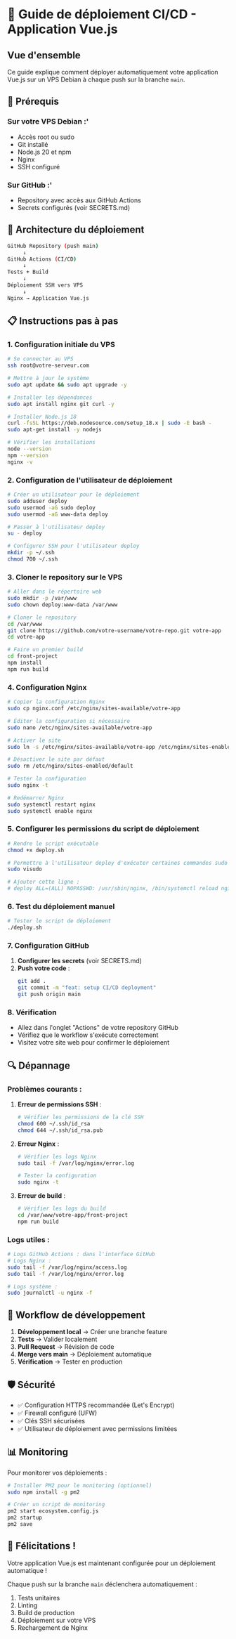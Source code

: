# 🚀 Guide de déploiement CI/CD - Application Vue.js

## Vue d'ensemble

Ce guide explique comment déployer automatiquement votre application Vue.js sur un VPS Debian à chaque push sur la branche `main`.

## 🔧 Prérequis

### Sur votre VPS Debian :'

- Accès root ou sudo
- Git installé
- Node.js 20 et npm
- Nginx
- SSH configuré

### Sur GitHub :'

- Repository avec accès aux GitHub Actions
- Secrets configurés (voir SECRETS.md)

## 🎯 Architecture du déploiement

``` bash
GitHub Repository (push main)
     ↓
GitHub Actions (CI/CD)
     ↓
Tests + Build
     ↓
Déploiement SSH vers VPS
     ↓
Nginx → Application Vue.js
```

## 📋 Instructions pas à pas

### 1. Configuration initiale du VPS

```bash
# Se connecter au VPS
ssh root@votre-serveur.com

# Mettre à jour le système
sudo apt update && sudo apt upgrade -y

# Installer les dépendances
sudo apt install nginx git curl -y

# Installer Node.js 18
curl -fsSL https://deb.nodesource.com/setup_18.x | sudo -E bash -
sudo apt-get install -y nodejs

# Vérifier les installations
node --version
npm --version
nginx -v
```

### 2. Configuration de l'utilisateur de déploiement

```bash
# Créer un utilisateur pour le déploiement
sudo adduser deploy
sudo usermod -aG sudo deploy
sudo usermod -aG www-data deploy

# Passer à l'utilisateur deploy
su - deploy

# Configurer SSH pour l'utilisateur deploy
mkdir -p ~/.ssh
chmod 700 ~/.ssh
```

### 3. Cloner le repository sur le VPS

```bash
# Aller dans le répertoire web
sudo mkdir -p /var/www
sudo chown deploy:www-data /var/www

# Cloner le repository
cd /var/www
git clone https://github.com/votre-username/votre-repo.git votre-app
cd votre-app

# Faire un premier build
cd front-project
npm install
npm run build
```

### 4. Configuration Nginx

```bash
# Copier la configuration Nginx
sudo cp nginx.conf /etc/nginx/sites-available/votre-app

# Éditer la configuration si nécessaire
sudo nano /etc/nginx/sites-available/votre-app

# Activer le site
sudo ln -s /etc/nginx/sites-available/votre-app /etc/nginx/sites-enabled/

# Désactiver le site par défaut
sudo rm /etc/nginx/sites-enabled/default

# Tester la configuration
sudo nginx -t

# Redémarrer Nginx
sudo systemctl restart nginx
sudo systemctl enable nginx
```

### 5. Configurer les permissions du script de déploiement

```bash
# Rendre le script exécutable
chmod +x deploy.sh

# Permettre à l'utilisateur deploy d'exécuter certaines commandes sudo sans mot de passe
sudo visudo

# Ajouter cette ligne :
# deploy ALL=(ALL) NOPASSWD: /usr/sbin/nginx, /bin/systemctl reload nginx, /bin/systemctl restart nginx, /bin/chown, /bin/chmod, /bin/mkdir, /bin/cp, /bin/rm, /usr/bin/find
```

### 6. Test du déploiement manuel

```bash
# Tester le script de déploiement
./deploy.sh
```

### 7. Configuration GitHub

1. **Configurer les secrets** (voir SECRETS.md)
2. **Push votre code** :
   ```bash
   git add .
   git commit -m "feat: setup CI/CD deployment"
   git push origin main
   ```

### 8. Vérification

- Allez dans l'onglet "Actions" de votre repository GitHub
- Vérifiez que le workflow s'exécute correctement
- Visitez votre site web pour confirmer le déploiement

## 🔍 Dépannage

### Problèmes courants :

1. **Erreur de permissions SSH** :
   ```bash
   # Vérifier les permissions de la clé SSH
   chmod 600 ~/.ssh/id_rsa
   chmod 644 ~/.ssh/id_rsa.pub
   ```

2. **Erreur Nginx** :
   ```bash
   # Vérifier les logs Nginx
   sudo tail -f /var/log/nginx/error.log
   
   # Tester la configuration
   sudo nginx -t
   ```

3. **Erreur de build** :
   ```bash
   # Vérifier les logs du build
   cd /var/www/votre-app/front-project
   npm run build
   ```

### Logs utiles :

```bash
# Logs GitHub Actions : dans l'interface GitHub
# Logs Nginx :
sudo tail -f /var/log/nginx/access.log
sudo tail -f /var/log/nginx/error.log

# Logs système :
sudo journalctl -u nginx -f
```

## 🔄 Workflow de développement

1. **Développement local** → Créer une branche feature
2. **Tests** → Valider localement
3. **Pull Request** → Révision de code
4. **Merge vers main** → Déploiement automatique
5. **Vérification** → Tester en production

## 🛡️ Sécurité

- ✅ Configuration HTTPS recommandée (Let's Encrypt)
- ✅ Firewall configuré (UFW)
- ✅ Clés SSH sécurisées
- ✅ Utilisateur de déploiement avec permissions limitées

## 📊 Monitoring

Pour monitorer vos déploiements :

```bash
# Installer PM2 pour le monitoring (optionnel)
sudo npm install -g pm2

# Créer un script de monitoring
pm2 start ecosystem.config.js
pm2 startup
pm2 save
```

## 🎉 Félicitations !

Votre application Vue.js est maintenant configurée pour un déploiement automatique !

Chaque push sur la branche `main` déclenchera automatiquement :
1. Tests unitaires
2. Linting
3. Build de production
4. Déploiement sur votre VPS
5. Rechargement de Nginx
